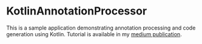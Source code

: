 # KotlinAnnotationProcessor

This is a sample application demonstrating annotation processing and code generation using Kotlin.
Tutorial is available in my [medium publication](https://medium.com/tompee/kotlin-annotation-processor-and-code-generation-58bd7d0d333b).
